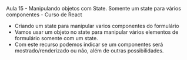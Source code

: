 Aula 15  - Manipulando objetos com State. Somente um state para vários componentes - Curso de React 

  - Criando um state para manipular varios componentes do formulário
  - Vamos usar um objeto no state para manipular vários elementos de formulário somente com um state.
  - Com este recurso podemos indicar se um componentes será mostrado/renderizado ou não, além de outras possibilidades.
